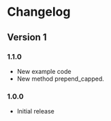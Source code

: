 # Changelog
## Version 1
### 1.1.0
* New example code
* New method prepend_capped.

### 1.0.0
* Initial release

